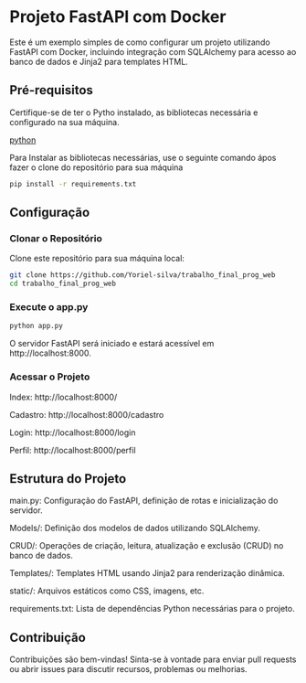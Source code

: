 # Projeto FastAPI com Docker

Este é um exemplo simples de como configurar um projeto utilizando FastAPI com Docker, incluindo integração com SQLAlchemy para acesso ao banco de dados e Jinja2 para templates HTML.

## Pré-requisitos

Certifique-se de ter o Pytho instalado, as bibliotecas necessária e configurado na sua máquina.

[python](https://www.python.org/downloads/)

Para Instalar as bibliotecas necessárias, use o seguinte comando ápos fazer o clone do repositório para sua máquina

```bash
pip install -r requirements.txt
```

## Configuração

### Clonar o Repositório

Clone este repositório para sua máquina local:

```bash
git clone https://github.com/Yoriel-silva/trabalho_final_prog_web
cd trabalho_final_prog_web
```

### Execute o app.py
```bash
python app.py
```

O servidor FastAPI será iniciado e estará acessível em http://localhost:8000.

### Acessar o Projeto

Index: http://localhost:8000/

Cadastro: http://localhost:8000/cadastro

Login: http://localhost:8000/login

Perfil: http://localhost:8000/perfil

## Estrutura do Projeto
main.py: Configuração do FastAPI, definição de rotas e inicialização do servidor.

Models/: Definição dos modelos de dados utilizando SQLAlchemy.

CRUD/: Operações de criação, leitura, atualização e exclusão (CRUD) no banco de dados.

Templates/: Templates HTML usando Jinja2 para renderização dinâmica.

static/: Arquivos estáticos como CSS, imagens, etc.

requirements.txt: Lista de dependências Python necessárias para o projeto.

## Contribuição
Contribuições são bem-vindas! Sinta-se à vontade para enviar pull requests ou abrir issues para discutir recursos, problemas ou melhorias.